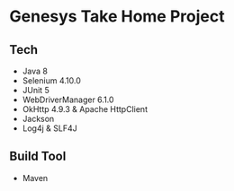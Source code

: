 # Genesys Take Home Project

## Tech
- Java 8
- Selenium 4.10.0 
- JUnit 5 
- WebDriverManager 6.1.0 
- OkHttp 4.9.3 & Apache HttpClient 
- Jackson 
- Log4j & SLF4J 

## Build Tool
- Maven 